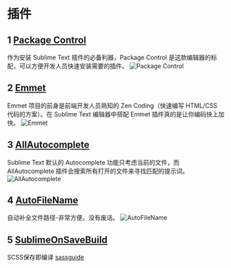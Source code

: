 # 插件

## 1 [Package Control](https://sublime.wbond.net/installation)
作为安装 Sublime Text 插件的必备利器，Package Control 是这款编辑器的标配，可以方便开发人员快速安装需要的插件。
![Package Control](http://www.php100.com/uploadfile/2014/1128/20141128102157759.png)

## 2 [Emmet](http://emmet.io/)
Emmet 项目的前身是前端开发人员熟知的 Zen Coding（快速编写 HTML/CSS 代码的方案）。在 Sublime Text 编辑器中搭配 Emmet 插件真的是让你编码快上加快。
![Emmet](http://www.php100.com/uploadfile/2014/1128/20141128102024668.jpg)

## 3 [AllAutocomplete](https://github.com/alienhard/SublimeAllAutocomplete)
Sublime Text 默认的 Autocomplete 功能只考虑当前的文件，而 AllAutocomplete 插件会搜索所有打开的文件来寻找匹配的提示词。
![AllAutocomplete](http://www.php100.com/uploadfile/2014/1128/20141128102034540.png)

## 4 [AutoFileName](https://github.com/BoundInCode/AutoFileName)
自动补全文件路径-非常方便。没有废话。
![AutoFileName](http://ww1.sinaimg.cn/large/7cc829d3gw1elzufip4n6j20m809hdgz.jpg)

## 5 [SublimeOnSaveBuild](https://github.com/alexnj/SublimeOnSaveBuild)
SCSS保存即编译 [sassguide](http://www.w3cplus.com/sassguide/index.html)
